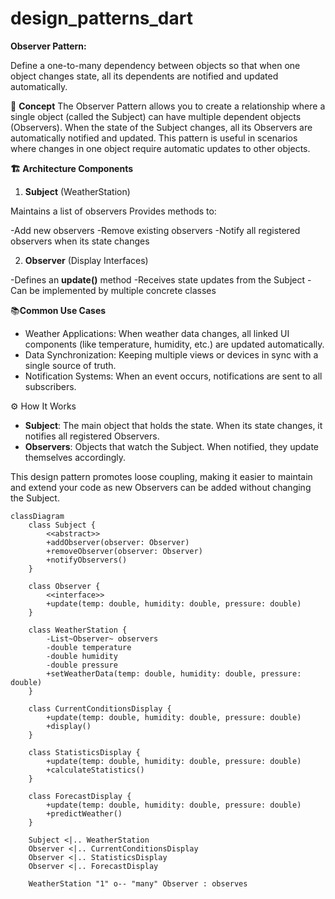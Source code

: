# design_patterns_dart

**Observer Pattern:**

Define a one-to-many dependency between objects so that when one object changes state, all its dependents are notified and updated automatically.

🧩 **Concept**
The Observer Pattern allows you to create a relationship where a single object (called the Subject) can have multiple dependent objects (Observers). 
When the state of the Subject changes, all its Observers are automatically notified and updated. 
This pattern is useful in scenarios where changes in one object require automatic updates to other objects.

**🏗 Architecture Components**
1. **Subject** (WeatherStation)

Maintains a list of observers
Provides methods to:

-Add new observers
-Remove existing observers
-Notify all registered observers when its state changes



2. **Observer** (Display Interfaces)

-Defines an **update()** method
-Receives state updates from the Subject
-Can be implemented by multiple concrete classes

📚**Common Use Cases**
- Weather Applications: When weather data changes, all linked UI components (like temperature, humidity, etc.) are updated automatically.
- Data Synchronization: Keeping multiple views or devices in sync with a single source of truth.
- Notification Systems: When an event occurs, notifications are sent to all subscribers.

⚙️ How It Works
- **Subject**: The main object that holds the state. When its state changes, it notifies all registered Observers.
- **Observers**: Objects that watch the Subject. When notified, they update themselves accordingly.

This design pattern promotes loose coupling, making it easier to maintain and extend your code as new Observers can be added without changing the Subject.


```mermaid
classDiagram
    class Subject {
        <<abstract>>
        +addObserver(observer: Observer)
        +removeObserver(observer: Observer)
        +notifyObservers()
    }
    
    class Observer {
        <<interface>>
        +update(temp: double, humidity: double, pressure: double)
    }
    
    class WeatherStation {
        -List~Observer~ observers
        -double temperature
        -double humidity
        -double pressure
        +setWeatherData(temp: double, humidity: double, pressure: double)
    }
    
    class CurrentConditionsDisplay {
        +update(temp: double, humidity: double, pressure: double)
        +display()
    }
    
    class StatisticsDisplay {
        +update(temp: double, humidity: double, pressure: double)
        +calculateStatistics()
    }
    
    class ForecastDisplay {
        +update(temp: double, humidity: double, pressure: double)
        +predictWeather()
    }
    
    Subject <|.. WeatherStation
    Observer <|.. CurrentConditionsDisplay
    Observer <|.. StatisticsDisplay
    Observer <|.. ForecastDisplay
    
    WeatherStation "1" o-- "many" Observer : observes
```
